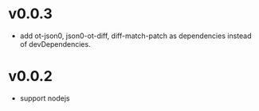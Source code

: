 # v0.0.3

 - add ot-json0, json0-ot-diff, diff-match-patch as dependencies instead of devDependencies.


# v0.0.2

 - support nodejs

